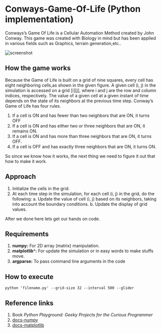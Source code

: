 # Conways-Game-Of-Life (Python implementation)
Conways’s Game Of Life is a Cellular Automation Method created by John Conway. This game was created with Biology in mind but has been applied in various fields such as Graphics, terrain generation,etc..

![screenshot](https://media.geeksforgeeks.org/wp-content/uploads/life_game.gif)

## How the game works
Because the Game of Life is built on a grid of nine squares, every cell has eight neighboring cells,as shown in the given figure. A given cell (i, j) in the simulation is accessed on a grid [i][j], where i and j are the row and column indices, respectively. The value of a given cell at a given instant of time depends on the state of its neighbors at the previous time step. Conway’s Game of Life has four rules.

1. If a cell is ON and has fewer than two neighbors that are ON, it turns OFF
2. If a cell is ON and has either two or three neighbors that are ON, it remains ON.
3. If a cell is ON and has more than three neighbors that are ON, it turns OFF.
4. If a cell is OFF and has exactly three neighbors that are ON, it turns ON.

So since we know how it works, the next thing we need to figure it out that how to make it work.

## Approach
1. Initialize the cells in the grid.
2. At each time step in the simulation, for each cell (i, j) in the grid, do the following:
  a. Update the value of cell (i, j) based on its neighbors, taking into account the boundary conditions.
  b. Update the display of grid values.
  
After we done here lets get our hands on code.
  
## Requirements
1. **numpy:** For 2D array (matrix) manipulation.
2. **matplotlib^:** For update the simulation or in easy words to make stuffs move.
3. **argparse:** To pass command line arguments in the code

## How to execute
`python 'filename.py' --grid-size 32 --interval 500 --glider`

## Reference links
1. Book *Python Playground: Geeky Projects for the Curious Programmer*
2. [docs-numpy](https://docs.scipy.org/doc/numpy-dev/user/quickstart.html)
3. [docs-matplotlib](https://matplotlib.org/users/pyplot_tutorial.html)
